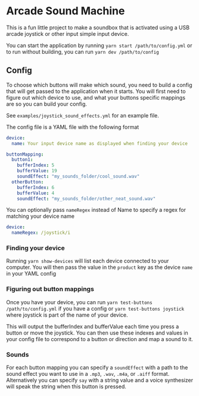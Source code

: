 # Arcade Sound Machine

This is a fun little project to make a soundbox that is activated using a USB arcade joystick or other input simple input device.

You can start the application by running `yarn start /path/to/config.yml` or to run without building, you can run `yarn dev /path/to/config`

## Config

To choose which buttons will make which sound, you need to build a config that will get passed to the application when it starts. You will first need to figure out which device to use, and what your buttons specific mappings are so you can build your config.

See `examples/joystick_sound_effects.yml` for an example file.

The config file is a YAML file with the following format

```yaml
device:
  name: Your input device name as displayed when finding your device

buttonMapping:
  button1:
    bufferIndex: 5
    bufferValue: 19
    soundEffect: "my_sounds_folder/cool_sound.wav"
  otherButton:
    bufferIndex: 6
    bufferValue: 4
    soundEffect: "my_sounds_folder/other_neat_sound.wav"
```

You can optionally pass `nameRegex` instead of Name to specify a regex for matching your device name

```yaml
device:
  nameRegex: /joystick/i
```

### Finding your device

Running `yarn show-devices` will list each device connected to your computer. You will then pass the value in the `product` key as the device `name` in your YAML config

### Figuring out button mappings

Once you have your device, you can run `yarn test-buttons /path/to/config.yml` if you have a config or `yarn test-buttons joystick` where joystick is part of the name of your device.

This will output the bufferIndex and bufferValue each time you press a button or move the joystick. You can then use these indexes and values in your config file to correspond to a button or direction and map a sound to it.

### Sounds

For each button mapping you can specify a `soundEffect` with a path to the sound effect you want to use in a `.mp3`, `.wav`, `.m4a`, or `.aiff` format. Alternatively you can specify `say` with a string value and a voice synthesizer will speak the string when this button is pressed.
